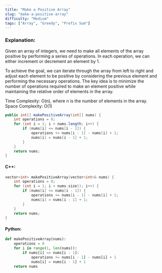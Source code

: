 ```yaml
---
title: "Make a Positive Array"
slug: "make-a-positive-array"
difficulty: "Medium"
tags: ["Array", "Greedy", "Prefix Sum"]
---
```


### Explanation:
Given an array of integers, we need to make all elements of the array positive by performing a series of operations. In each operation, we can either increment or decrement an element by 1.

To achieve the goal, we can iterate through the array from left to right and adjust each element to be positive by considering the previous element and performing the necessary operations. The key idea is to minimize the number of operations required to make an element positive while maintaining the relative order of elements in the array.

Time Complexity: O(n), where n is the number of elements in the array.
Space Complexity: O(1)

```java
public int[] makePositiveArray(int[] nums) {
    int operations = 0;
    for (int i = 1; i < nums.length; i++) {
        if (nums[i] <= nums[i - 1]) {
            operations += nums[i - 1] - nums[i] + 1;
            nums[i] = nums[i - 1] + 1;
        }
    }
    return nums;
}
```

#### C++:
```cpp
vector<int> makePositiveArray(vector<int>& nums) {
    int operations = 0;
    for (int i = 1; i < nums.size(); i++) {
        if (nums[i] <= nums[i - 1]) {
            operations += nums[i - 1] - nums[i] + 1;
            nums[i] = nums[i - 1] + 1;
        }
    }
    return nums;
}
```

#### Python:
```python
def makePositiveArray(nums):
    operations = 0
    for i in range(1, len(nums)):
        if nums[i] <= nums[i - 1]:
            operations += nums[i - 1] - nums[i] + 1
            nums[i] = nums[i - 1] + 1
    return nums
```